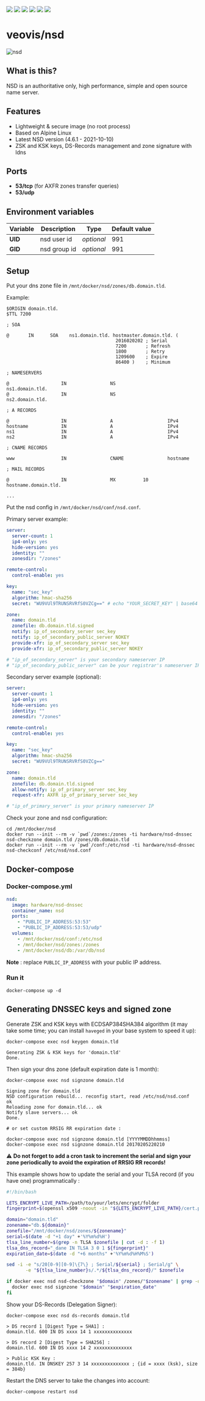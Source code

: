 [![](https://img.shields.io/circleci/build/github/LordVeovis/docker-nsd?style=flat-square)](https://app.circleci.com/pipelines/github/LordVeovis/docker-nsd)
[![](https://img.shields.io/travis/LordVeovis/docker-nsd?style=flat-square&label=travis)](https://travis-ci.org/github/LordVeovis/docker-nsd)
[![](https://img.shields.io/docker/pulls/veovis/nsd?style=flat-square)](https://hub.docker.com/r/veovis/nsd)
![](https://img.shields.io/docker/image-size/veovis/clamav?style=flat-square)
[![](https://img.shields.io/github/tag/LordVeovis/docker-nsd?style=flat-square)](https://github.com/LordVeovis/docker-nsd/tags)
[![](https://img.shields.io/github/license/LordVeovis/docker-nsd?style=flat-square)](https://github.com/LordVeovis/docker-nsd/blob/master/LICENSE)

# veovis/nsd

![nsd](https://nlnetlabs.nl/static/logos/NSD/NSD_FC_Shaded_cropped.svg "nsd")

## What is this?

NSD is an authoritative only, high performance, simple and open source name server.

## Features

- Lightweight & secure image (no root process)
- Based on Alpine Linux
- Latest NSD version (4.6.1 - 2021-10-10)
- ZSK and KSK keys, DS-Records management and zone signature with ldns

## Ports

- **53/tcp** (for AXFR zones transfer queries)
- **53/udp**

## Environment variables

| Variable | Description  | Type       | Default value |
| -------- | ------------ | ---------- | ------------- |
| **UID**  | nsd user id  | *optional* | 991           |
| **GID**  | nsd group id | *optional* | 991           |

## Setup

Put your dns zone file in `/mnt/docker/nsd/zones/db.domain.tld`.

Example:

```
$ORIGIN domain.tld.
$TTL 7200

; SOA

@       IN      SOA    ns1.domain.tld. hostmaster.domain.tld. (
                                        2016020202 ; Serial
                                        7200       ; Refresh
                                        1800       ; Retry
                                        1209600    ; Expire
                                        86400 )    ; Minimum

; NAMESERVERS

@                   IN                NS                   ns1.domain.tld.
@                   IN                NS                   ns2.domain.tld.

; A RECORDS

@                   IN                A                    IPv4
hostname            IN                A                    IPv4
ns1                 IN                A                    IPv4
ns2                 IN                A                    IPv4

; CNAME RECORDS

www                 IN                CNAME                hostname

; MAIL RECORDS

@                   IN                MX          10       hostname.domain.tld.

...
```

Put the nsd config in `/mnt/docker/nsd/conf/nsd.conf`.

Primary server example:

```yaml
server:
  server-count: 1
  ip4-only: yes
  hide-version: yes
  identity: ""
  zonesdir: "/zones"

remote-control:
  control-enable: yes

key:
  name: "sec_key"
  algorithm: hmac-sha256
  secret: "WU9VUl9TRUNSRVRfS0VZCg==" # echo "YOUR_SECRET_KEY" | base64

zone:
  name: domain.tld
  zonefile: db.domain.tld.signed
  notify: ip_of_secondary_server sec_key
  notify: ip_of_secondary_public_server NOKEY
  provide-xfr: ip_of_secondary_server sec_key
  provide-xfr: ip_of_secondary_public_server NOKEY

# "ip_of_secondary_server" is your secondary nameserver IP
# "ip_of_secondary_public_server" can be your registrar's nameserver IP
```

Secondary server example (optional):

```yaml
server:
  server-count: 1
  ip4-only: yes
  hide-version: yes
  identity: ""
  zonesdir: "/zones"

remote-control:
  control-enable: yes

key:
  name: "sec_key"
  algorithm: hmac-sha256
  secret: "WU9VUl9TRUNSRVRfS0VZCg=="

zone:
  name: domain.tld
  zonefile: db.domain.tld.signed
  allow-notify: ip_of_primary_server sec_key
  request-xfr: AXFR ip_of_primary_server sec_key

# "ip_of_primary_server" is your primary nameserver IP
```

Check your zone and nsd configuration:

```
cd /mnt/docker/nsd
docker run --init --rm -v `pwd`/zones:/zones -ti hardware/nsd-dnssec nsd-checkzone domain.tld /zones/db.domain.tld
docker run --init --rm -v `pwd`/conf:/etc/nsd -ti hardware/nsd-dnssec nsd-checkconf /etc/nsd/nsd.conf
```

## Docker-compose

### Docker-compose.yml

```yaml
nsd:
  image: hardware/nsd-dnssec
  container_name: nsd
  ports:
    - "PUBLIC_IP_ADDRESS:53:53"
    - "PUBLIC_IP_ADDRESS:53:53/udp"
  volumes:
    - /mnt/docker/nsd/conf:/etc/nsd
    - /mnt/docker/nsd/zones:/zones
    - /mnt/docker/nsd/db:/var/db/nsd
```

**Note** : replace `PUBLIC_IP_ADDRESS` with your public IP address.

### Run it

```
docker-compose up -d
```

## Generating DNSSEC keys and signed zone

Generate ZSK and KSK keys with ECDSAP384SHA384 algorithm (it may take some time; you can install `haveged` in your base system to speed it up):

```
docker-compose exec nsd keygen domain.tld

Generating ZSK & KSK keys for 'domain.tld'
Done.
```

Then sign your dns zone (default expiration date is 1 month):

```
docker-compose exec nsd signzone domain.tld

Signing zone for domain.tld
NSD configuration rebuild... reconfig start, read /etc/nsd/nsd.conf
ok
Reloading zone for domain.tld... ok
Notify slave servers... ok
Done.

# or set custom RRSIG RR expiration date :

docker-compose exec nsd signzone domain.tld [YYYYMMDDhhmmss]
docker-compose exec nsd signzone domain.tld 20170205220210
```

:warning: **Do not forget to add a cron task to increment the serial and sign your zone periodically to avoid the expiration of RRSIG RR records!**

This example shows how to update the serial and your TLSA record (if you have one) programmatically :

```bash
#!/bin/bash

LETS_ENCRYPT_LIVE_PATH=/path/to/your/lets/encrypt/folder
fingerprint=$(openssl x509 -noout -in "${LETS_ENCRYPT_LIVE_PATH}/cert.pem" -fingerprint -sha256 | cut -c 20- | sed s/://g)

domain="domain.tld"
zonename="db.${domain}"
zonefile="/mnt/docker/nsd/zones/${zonename}"
serial=$(date -d "+1 day" +'%Y%m%d%H')
tlsa_line_number=$(grep -n TLSA $zonefile | cut -d : -f 1)
tlsa_dns_record="_dane IN TLSA 3 0 1 ${fingerprint}"
expiration_date=$(date -d "+6 months" +'%Y%m%d%H%M%S')

sed -i -e "s/20[0-9][0-9]\{7\} ; Serial/${serial} ; Serial/g" \
       -e "${tlsa_line_number}s/.*/${tlsa_dns_record}/" $zonefile

if docker exec nsd nsd-checkzone "$domain" /zones/"$zonename" | grep -q "zone ${domain} is ok"; then
  docker exec nsd signzone "$domain" "$expiration_date"
fi
```

Show your DS-Records (Delegation Signer):

```
docker-compose exec nsd ds-records domain.tld

> DS record 1 [Digest Type = SHA1] :
domain.tld. 600 IN DS xxxx 14 1 xxxxxxxxxxxxxx

> DS record 2 [Digest Type = SHA256] :
domain.tld. 600 IN DS xxxx 14 2 xxxxxxxxxxxxxx

> Public KSK Key :
domain.tld. IN DNSKEY 257 3 14 xxxxxxxxxxxxxx ; {id = xxxx (ksk), size = 384b}
```

Restart the DNS server to take the changes into account:

```
docker-compose restart nsd
```
